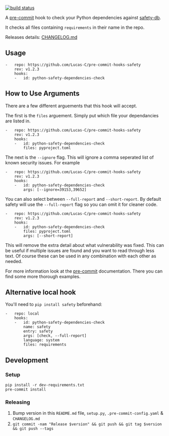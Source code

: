 [![build status](https://github.com/Lucas-C/pre-commit-hooks-safety/workflows/build/badge.svg)](https://github.com/Lucas-C/pre-commit-hooks-safety/actions?query=branch%3Amaster)

A [pre-commit](http://pre-commit.com) hook to check your Python dependencies against [safety-db](//github.com/pyupio/safety-db).

It checks all files containing `requirements` in their name in the repo.

Releases details: [CHANGELOG.md](CHANGELOG.md)

## Usage
```
-   repo: https://github.com/Lucas-C/pre-commit-hooks-safety
    rev: v1.2.3
    hooks:
    -   id: python-safety-dependencies-check
```


## How to Use Arguments
There are a few different arguements that this hook will accept.

The first is the `files` arguement. Simply put which file your dependancies are listed in.
```
-   repo: https://github.com/Lucas-C/pre-commit-hooks-safety
    rev: v1.2.3
    hooks:
    -   id: python-safety-dependencies-check
        files: pyproject.toml
```
The next is the `--ignore` flag. This will ignore a comma seperated list of known security issues. For example
```
-   repo: https://github.com/Lucas-C/pre-commit-hooks-safety
    rev: v1.2.3
    hooks:
    -   id: python-safety-dependencies-check
        args: [--ignore=39153,39652]
```
You can also select between `--full-report` and `--short-report`. By default safety will use the `--full-report` flag so you can omit it for cleaner code.
```
-   repo: https://github.com/Lucas-C/pre-commit-hooks-safety
    rev: v1.2.3
    hooks:
    -   id: python-safety-dependencies-check
        files: pyproject.toml
        args: [--short-report]
```
This will remove the extra detail about what vulnerability was fixed. This can be useful if multiple issues are found and you want to read through less text.
Of course these can be used in any combination with each other as needed.

For more information look at the [pre-commit](https://pre-commit.com/#passing-arguments-to-hooks) documentation. There you can find some more thorough examples.
## Alternative local hook
You'll need to `pip install safety` beforehand:
```
-   repo: local
    hooks:
    -   id: python-safety-dependencies-check
        name: safety
        entry: safety
        args: [check, --full-report]
        language: system
        files: requirements
```

## Development

### Setup

    pip install -r dev-requirements.txt
    pre-commit install

### Releasing

1. Bump version in this `README.md` file, `setup.py`, `.pre-commit-config.yaml` & `CHANGELOG.md`
2. `git commit -nam "Release $version" && git push && git tag $version && git push --tags`
